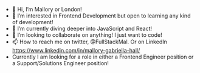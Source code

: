 - 👋 Hi, I’m Mallory or London!
- 👀 I’m interested in Frontend Development but open to learning any kind of development!
- 🌱 I’m currently diving deeper into JavaScript and React!
- 💞️ I’m looking to collaborate on anything! I just want to code!
- 📫 How to reach me on twitter, @FullStackMal. Or on LinkedIn https://www.linkedin.com/in/mallory-gabriella-hall/
- Currently I am looking for a role in either a Frontend Engineer position or a Support/Solutions Engineer position!
